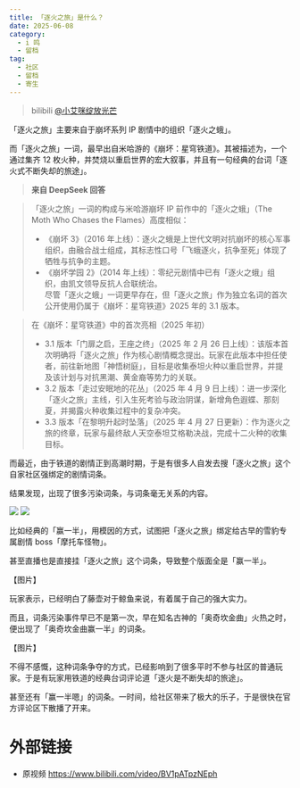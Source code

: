 ```yaml
---
title: 「逐火之旅」是什么？
date: 2025-06-08
category:
  - i 鸣
  - 留档
tag:
  - 社区
  - 留档
  - 寄生
---
```


> bilibili [@小艾咪绽放光芒](https://space.bilibili.com/617312457)

「逐火之旅」主要来自于崩坏系列 IP 剧情中的组织「逐火之蛾」。

而「逐火之旅」一词，最早出自米哈游的《崩坏：星穹铁道》。其被描述为，一个通过集齐 12 枚火种，并焚烧以重启世界的宏大叙事，并且有一句经典的台词「逐火式不断失却的旅途」。

> **来自 DeepSeek 回答**

>  「逐火之旅」一词的构成与米哈游崩坏 IP 前作中的「逐火之蛾」（The Moth Who Chases the Flames）高度相似：  
>   - 《崩坏 3》（2016 年上线）：逐火之蛾是上世代文明对抗崩坏的核心军事组织，由融合战士组成，其标志性口号「飞蛾逐火，抗争至死」体现了牺牲与抗争的主题。  
>   - 《崩坏学园 2》（2014 年上线）：零纪元剧情中已有「逐火之蛾」组织，由凯文领导反抗人合联统治。  
>   尽管「逐火之蛾」一词更早存在，但「逐火之旅」作为独立名词的首次公开使用仍属于《崩坏：星穹铁道》2025 年的 3.1 版本。

> 在《崩坏：星穹铁道》中的首次亮相（2025 年初）  
>   - 3.1 版本「门扉之启，王座之终」（2025 年 2 月 26 日上线）：该版本首次明确将「逐火之旅」作为核心剧情概念提出。玩家在此版本中担任使者，前往新地图「神悟树庭」，目标是收集泰坦火种以重启世界，并提及该计划与对抗黑潮、黄金裔等势力的关联。  
>   - 3.2 版本「走过安眠地的花丛」（2025 年 4 月 9 日上线）：进一步深化「逐火之旅」主线，引入生死考验与政治阴谋，新增角色遐蝶、那刻夏，并揭露火种收集过程中的复杂冲突。  
>   - 3.3 版本「在黎明升起时坠落」（2025 年 4 月 27 日更新）：作为逐火之旅的终章，玩家与最终敌人天空泰坦艾格勒决战，完成十二火种的收集目标。

而最近，由于铁道的剧情正到高潮时期，于是有很多人自发去搜「逐火之旅」这个自家社区强绑定的剧情词条。

结果发现，出现了很多污染词条，与词条毫无关系的内容。

![](https://raw.githubusercontent.com/bxx-114514/iming-blog/refs/heads/main/images/20250608/2.jpg)
![](https://raw.githubusercontent.com/bxx-114514/iming-blog/refs/heads/main/images/20250608/1.jpg)

比如经典的「赢一半」，用模因的方式，试图把「逐火之旅」绑定给古早的雪豹专属剧情 boss「摩托车怪物」。

甚至直播也是直接挂「逐火之旅」这个词条，导致整个版面全是「赢一半」。

【图片】

玩家表示，已经明白了藤壶对于鲸鱼来说，有着属于自己的强大实力。

而且，词条污染事件早已不是第一次，早在知名古神的「奥奇坎金曲」火热之时，便出现了「奥奇坎金曲赢一半」的词条。

【图片】

不得不感慨，这种词条争夺的方式，已经影响到了很多平时不参与社区的普通玩家。于是有玩家用铁道的经典台词评论道「逐火是不断失却的旅途」。

甚至还有「赢一半嗯」的词条。一时间，给社区带来了极大的乐子，于是很快在官方评论区下散播了开来。

# 外部链接
- 原视频 https://www.bilibili.com/video/BV1pATpzNEph
